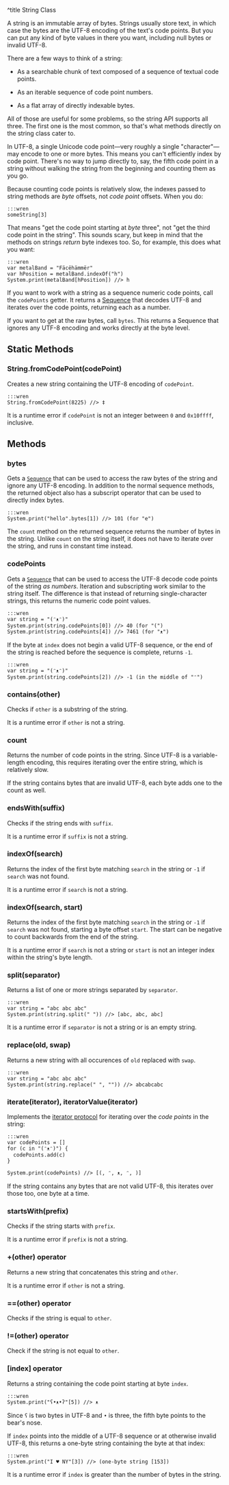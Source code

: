 ^title String Class

A string is an immutable array of bytes. Strings usually store text, in which
case the bytes are the UTF-8 encoding of the text's code points. But you can put
any kind of byte values in there you want, including null bytes or invalid
UTF-8.

There are a few ways to think of a string:

* As a searchable chunk of text composed of a sequence of textual code points.

* As an iterable sequence of code point numbers.

* As a flat array of directly indexable bytes.

All of those are useful for some problems, so the string API supports all three.
The first one is the most common, so that's what methods directly on the string
class cater to.

In UTF-8, a single Unicode code point&mdash;very roughly a single
"character"&mdash;may encode to one or more bytes. This means you can't
efficiently index by code point. There's no way to jump directly to, say, the
fifth code point in a string without walking the string from the beginning and
counting them as you go.

Because counting code points is relatively slow, the indexes passed to string
methods are *byte* offsets, not *code point* offsets. When you do:

    :::wren
    someString[3]

That means "get the code point starting at *byte* three", not "get the third
code point in the string". This sounds scary, but keep in mind that the methods
on strings *return* byte indexes too. So, for example, this does what you want:

    :::wren
    var metalBand = "Fäcëhämmër"
    var hPosition = metalBand.indexOf("h")
    System.print(metalBand[hPosition]) //> h

If you want to work with a string as a sequence numeric code points, call the
`codePoints` getter. It returns a [Sequence](sequence.html) that decodes UTF-8
and iterates over the code points, returning each as a number.

If you want to get at the raw bytes, call `bytes`. This returns a Sequence that
ignores any UTF-8 encoding and works directly at the byte level.

## Static Methods

### String.**fromCodePoint**(codePoint)

Creates a new string containing the UTF-8 encoding of `codePoint`.

    :::wren
    String.fromCodePoint(8225) //> ‡

It is a runtime error if `codePoint` is not an integer between `0` and
`0x10ffff`, inclusive.

## Methods

### **bytes**

Gets a [`Sequence`](sequence.html) that can be used to access the raw bytes of
the string and ignore any UTF-8 encoding. In addition to the normal sequence
methods, the returned object also has a subscript operator that can be used to
directly index bytes.

    :::wren
    System.print("hello".bytes[1]) //> 101 (for "e")

The `count` method on the returned sequence returns the number of bytes in the
string. Unlike `count` on the string itself, it does not have to iterate over
the string, and runs in constant time instead.

### **codePoints**

Gets a [`Sequence`](sequence.html) that can be used to access the UTF-8 decode
code points of the string *as numbers*. Iteration and subscripting work similar
to the string itself. The difference is that instead of returning
single-character strings, this returns the numeric code point values.

    :::wren
    var string = "(ᵔᴥᵔ)"
    System.print(string.codePoints[0]) //> 40 (for "(")
    System.print(string.codePoints[4]) //> 7461 (for "ᴥ")

If the byte at `index` does not begin a valid UTF-8 sequence, or the end of the
string is reached before the sequence is complete, returns `-1`.

    :::wren
    var string = "(ᵔᴥᵔ)"
    System.print(string.codePoints[2]) //> -1 (in the middle of "ᵔ")

### **contains**(other)

Checks if `other` is a substring of the string.

It is a runtime error if `other` is not a string.

### **count**

Returns the number of code points in the string. Since UTF-8 is a
variable-length encoding, this requires iterating over the entire string, which
is relatively slow.

If the string contains bytes that are invalid UTF-8, each byte adds one to the
count as well.

### **endsWith**(suffix)

Checks if the string ends with `suffix`.

It is a runtime error if `suffix` is not a string.

### **indexOf**(search)

Returns the index of the first byte matching `search` in the string or `-1` if
`search` was not found.

It is a runtime error if `search` is not a string.

### **indexOf**(search, start)

Returns the index of the first byte matching `search` in the string or `-1` if
`search` was not found, starting a byte offset `start`. The start can be
negative to count backwards from the end of the string.

It is a runtime error if `search` is not a string or `start` is not an integer
index within the string's byte length.

### **split**(separator)

Returns a list of one or more strings separated by `separator`.

    :::wren
    var string = "abc abc abc"
    System.print(string.split(" ")) //> [abc, abc, abc]

It is a runtime error if `separator` is not a string or is an empty string.

### **replace**(old, swap)

Returns a new string with all occurences of `old` replaced with `swap`.

    :::wren
    var string = "abc abc abc"
    System.print(string.replace(" ", "")) //> abcabcabc

### **iterate**(iterator), **iteratorValue**(iterator)

Implements the [iterator protocol](../../control-flow.html#the-iterator-protocol)
for iterating over the *code points* in the string:

    :::wren
    var codePoints = []
    for (c in "(ᵔᴥᵔ)") {
      codePoints.add(c)
    }

    System.print(codePoints) //> [(, ᵔ, ᴥ, ᵔ, )]

If the string contains any bytes that are not valid UTF-8, this iterates over
those too, one byte at a time.

### **startsWith**(prefix)

Checks if the string starts with `prefix`.

It is a runtime error if `prefix` is not a string.

### **+**(other) operator

Returns a new string that concatenates this string and `other`.

It is a runtime error if `other` is not a string.

### **==**(other) operator

Checks if the string is equal to `other`.

### **!=**(other) operator

Check if the string is not equal to `other`.

### **[**index**]** operator

Returns a string containing the code point starting at byte `index`.

    :::wren
    System.print("ʕ•ᴥ•ʔ"[5]) //> ᴥ

Since `ʕ` is two bytes in UTF-8 and `•` is three, the fifth byte points to the
bear's nose.

If `index` points into the middle of a UTF-8 sequence or at otherwise invalid
UTF-8, this returns a one-byte string containing the byte at that index:

    :::wren
    System.print("I ♥ NY"[3]) //> (one-byte string [153])

It is a runtime error if `index` is greater than the number of bytes in the
string.
